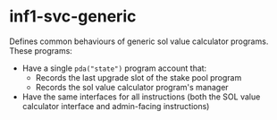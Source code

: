 # inf1-svc-generic

Defines common behaviours of generic sol value calculator programs. These programs:

- Have a single `pda("state")` program account that:
  - Records the last upgrade slot of the stake pool program
  - Records the sol value calculator program's manager
- Have the same interfaces for all instructions (both the SOL value calculator interface and admin-facing instructions)

